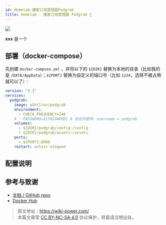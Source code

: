 ```yaml
---
id: Homelab-播客订阅管理器Podgrab
title: Homelab - 播客订阅管理器 Podgrab 🚧
---
```


![](https://wiki-media-1253965369.cos.ap-guangzhou.myqcloud.com/img/20230316131448.png)

**xxx** 是一个

## 部署（docker-compose）

先创建 `docker-compose.yml` ，并将以下的 `${DIR}` 替换为本地的目录（比如我的是 `/DATA/AppData`）；`${PORT}` 替换为自定义的端口号（比如 `1234`，选择不被占用就可以了）：

```yml title="docker-compose.yml"
version: "2.1"
services:
  podgrab:
    image: akhilrex/podgrab
    environment:
      - CHECK_FREQUENCY=240
    # - PASSWORD=${PASSWORD} # 加访问密码，username = podgrab
    volumes:
      - ${DIR}/podgrab/config:/config
      - ${DIR}/podgrab/assets:/assets
    ports:
      - ${PORT}:8080
    restart: unless-stopped
```

## 配置说明

## 参考与致谢

- [文档 / GitHub repo](https://github.com/akhilrex/podgrab)
- [Docker Hub](https://hub.docker.com/r/akhilrex/podgrab/)

> 原文地址：<https://wiki-power.com/>  
> 本篇文章受 [CC BY-NC-SA 4.0](https://creativecommons.org/licenses/by/4.0/deed.zh) 协议保护，转载请注明出处。
